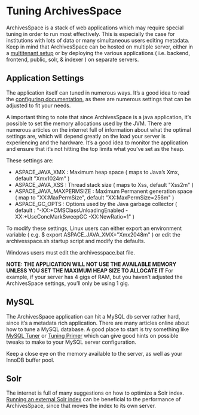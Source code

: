 # Tuning ArchivesSpace

ArchivesSpace is a stack of web applications which may require special tuning in order to run most effectively. This is especially the case for institutions with lots of data or many simultaneous users editing metadata.
Keep in mind that ArchivesSpace can be hosted on multiple server, either in a [multitenant setup](http://archivesspace.github.io/archivesspace/user/running-archivesspace-with-load-balancing-and-multiple-tenants/) or by deploying the various applications ( i.e. backend, frontend, public, solr, & indexer ) on separate servers.

## Application Settings

The application itself can tuned in numerous ways. It’s a good idea to read the [configuring documentation](http://archivesspace.github.io/archivesspace/user/configuring-archivesspace/), as there are numerous settings that can be adjusted to fit your needs.

A important thing to note that since ArchivesSpace is a java application, it’s possible to set the memory allocations used by the JVM. There are numerous articles on the internet full of information about what the optimal settings are, which will depend greatly on the load your server is experiencing and the hardware. It’s a good idea to monitor the application and ensure that it’s not hitting the top limits what you’ve set as the heap.

These settings are:

*   ASPACE_JAVA_XMX : Maximum heap space ( maps to Java’s Xmx, default "Xmx1024m" )
*   ASPACE_JAVA_XSS : Thread stack size ( maps to Xss, default "Xss2m" )
*   ASPACE_JAVA_MAXPERMSIZE : Maximum Permanent generation space ( map to "XX:MaxPermSize", default "XX:MaxPermSize=256m" )
*   ASPACE_GC_OPTS : Options used by the Java garbage collector ( default : "-XX:+CMSClassUnloadingEnabled -XX:+UseConcMarkSweepGC -XX:NewRatio=1" )

To modify these settings, Linux users can either export an environment variable ( e.g. $ export ASPACE_JAVA_XMX="Xmx2048m" ) or edit the archivesspace.sh startup script and modify the defaults.

Windows users must edit the archivesspace.bat file.

**NOTE: THE APPLICATION WILL NOT USE THE AVAILABLE MEMORY UNLESS YOU SET THE MAXIMUM HEAP SIZE TO ALLOCATE IT** For example, if your server has 4 gigs of RAM, but you haven’t adjusted the ArchivesSpace settings, you’ll only be using 1 gig.

## MySQL

The ArchivesSpace application can hit a MySQL db server rather hard, since it’s a metadata rich application. There are many articles online about how to tune a MySQL database. A good place to start is try something like [MySQL Tuner](http://mysqltuner.com/) or [Tuning Primer](https://rtcamp.com/tutorials/mysql/tuningprimer/) which can give good hints on possible tweaks to make to your MySQL server configuration.

Keep a close eye on the memory available to the server, as well as your InnoDB buffer pool.

## Solr

The internet is full of many suggestions on how to optimize a Solr index. [Running an external Solr index](http://archivesspace.github.io/archivesspace/user/running-archivesspace-with-external-solr/) can be beneficial to the performance of ArchivesSpace, since that moves the index to its own server.
